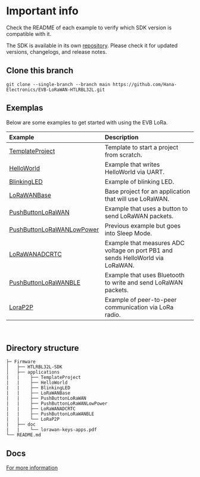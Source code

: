# Important info
Check the README of each example to verify which SDK version is compatible with it.

The SDK is available in its own [repository](https://github.com/Hana-Electronics/HE-HTLRBL32L-SDK). Please check it for updated versions, changelogs, and release notes.

## Clone this branch
```
git clone --single-branch --branch main https://github.com/Hana-Electronics/EVB-LoRaWAN-HTLRBL32L.git
```

## Exemplas
Below are some examples to get started with using the EVB LoRa.

| Example  |      Description                  | 
| :---------- | :---------------------------------- | 
|[TemplateProject](/examples/TemplateProject)| Template to start a project from scratch. |
|[HelloWorld](/examples/helloWorld)| Example that writes HelloWorld via UART. |
|[BlinkingLED](/examples/BlinkingLED)| Example of blinking LED. |
|[LoRaWANBase](/examples/LoRaWANBase)| Base project for an application that will use LoRaWAN. |
|[PushButtonLoRaWAN](/examples/PushButtonLoRaWAN)| Example that uses a button to send LoRaWAN packets. |
|[PushButtonLoRaWANLowPower](/examples/PushButtonLoRaWANLowPower) |Previous example but goes into Sleep Mode. |
|[LoRaWANADCRTC](/examples/LoRaWAN_ADC_RTC)| Example that measures ADC voltage on port PB1 and sends HelloWorld via LoRaWAN. |
|[PushButtonLoRaWANBLE](/examples/PushButtonLoRaWANBLE)| Example that uses Bluetooth to write and send LoRaWAN packets. |
|[LoraP2P](/examples/LoRaP2P) |Example of peer-to-peer communication via LoRa radio. |
<br>

## Directory structure
```
├─ Firmware
│   ├── HTLRBL32L-SDK
│   ├── applications
|   |    ├── TemplateProject
|   |    ├── HelloWorld
|   |    ├── BlinkingLED
|   |    ├── LoRaWANBase
|   |    ├── PushButtonLoRaWAN
|   |    ├── PushButtonLoRaWANLowPower
|   |    ├── LoRaWANADCRTC
|   |    ├── PushButtonLoRaWANBLE
|   |    └── LoRaP2P
|   ├── doc
|   |    └── lorawan-keys-apps.pdf
└── README.md
```
## Docs

[For more information](https://github.com/Hana-Electronics/EVB-LoRaWAN-HTLRBL32L/tree/master/Firmware/doc)

